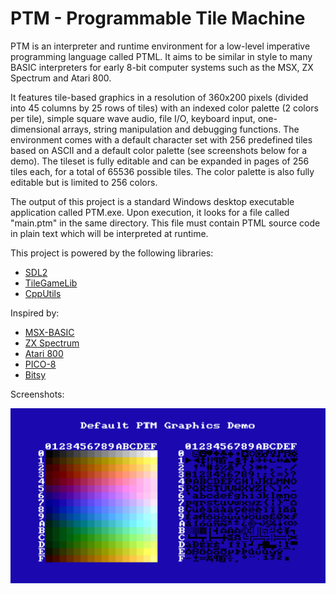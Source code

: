 # PTM - Programmable Tile Machine
PTM is an interpreter and runtime environment for a low-level imperative programming language called PTML. It aims to be similar in style to many BASIC interpreters for early 8-bit computer systems such as the MSX, ZX Spectrum and Atari 800.

It features tile-based graphics in a resolution of 360x200 pixels (divided into 45 columns by 25 rows of tiles) with an indexed color palette (2 colors per tile), simple square wave audio, file I/O, keyboard input, one-dimensional arrays, string manipulation and debugging functions. The environment comes with a default character set with 256 predefined tiles based on ASCII and a default color palette (see screenshots below for a demo). The tileset is fully editable and can be expanded in pages of 256 tiles each, for a total of 65536 possible tiles. The color palette is also fully editable but is limited to 256 colors.

The output of this project is a standard Windows desktop executable application called PTM.exe. Upon execution, it looks for a file called "main.ptm" in the same directory. This file must contain PTML source code in plain text which will be interpreted at runtime.

This project is powered by the following libraries:

- [SDL2](https://www.libsdl.org/)
- [TileGameLib](https://github.com/FernandoAiresCastello/TileGameToolkit/tree/master/TileGameLibC)
- [CppUtils](https://github.com/FernandoAiresCastello/CppUtils)

Inspired by:

- [MSX-BASIC](https://en.wikipedia.org/wiki/MSX)
- [ZX Spectrum](https://en.wikipedia.org/wiki/ZX_Spectrum)
- [Atari 800](https://en.wikipedia.org/wiki/Atari_8-bit_family)
- [PICO-8](https://www.lexaloffle.com/pico-8.php)
- [Bitsy](https://github.com/le-doux/bitsy)

Screenshots:

![PTM default graphics](https://github.com/FernandoAiresCastello/PTM/blob/master/Images/default_gfx.png?raw=true)
